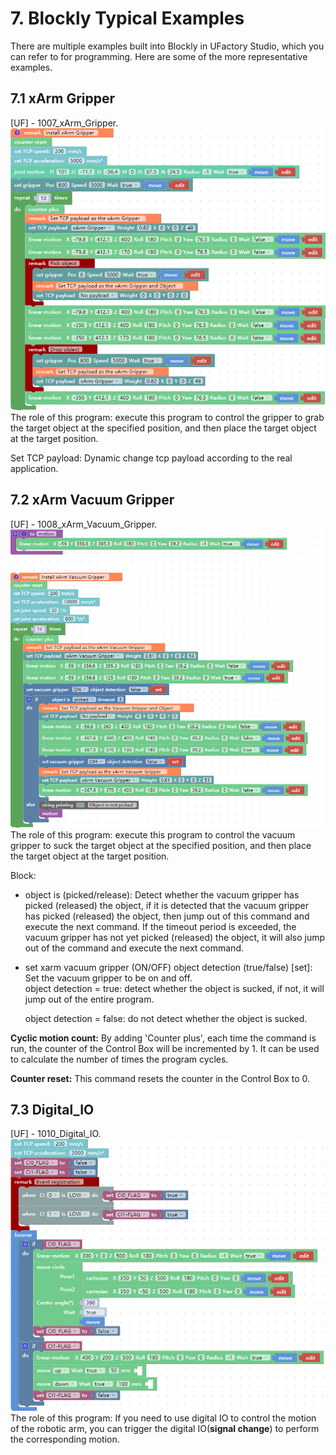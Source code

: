# 7. Blockly Typical Examples
There are multiple examples built into Blockly in UFactory Studio, which you can refer to for programming. Here are some of the more representative examples.

## 7.1 xArm Gripper
[UF] - 1007_xArm_Gripper.
![](assets/blockly_ex_1.png)
The role of this program: execute this program to control the gripper to grab the target object at the specified position, and then place the target object at the target position.  

Set TCP payload: Dynamic change tcp payload according to the real application.

## 7.2 xArm Vacuum Gripper
[UF] - 1008_xArm_Vacuum_Gripper.
![](assets/blockly_ex_2.png)
The role of this program: execute this program to control the vacuum gripper to suck the target object at the specified position, and then place the target object at the target position.

Block:
* object is (picked/release): Detect whether the vacuum gripper has picked (released) the object, if it is detected that the vacuum gripper has picked (released) the object, then jump out of this command and execute the next command. If the timeout period is exceeded, the vacuum gripper has not yet picked (released) the object, it will also jump out of the command and execute the next command.
* set xarm vacuum gripper (ON/OFF) object detection (true/false) [set]: Set the vacuum gripper to be on and off.   
  object detection = true: detect whether the object is sucked, if not, it will jump out of the entire program.
  
  object detection = false: do not detect whether the object is sucked.


**Cyclic motion count:** By adding 'Counter plus', each time the command is run, the counter of the Control Box will be incremented by 1. It can be used to calculate the number of times the program cycles.  

**Counter reset:** This command resets the counter in the Control Box to 0.

## 7.3 Digital_IO
[UF] - 1010_Digital_IO.
![](assets/blockly_ex_3.png)
The role of this program: If you need to use digital IO to control the motion of the robotic arm, you can trigger the digital IO(**signal change**) to perform the corresponding motion.